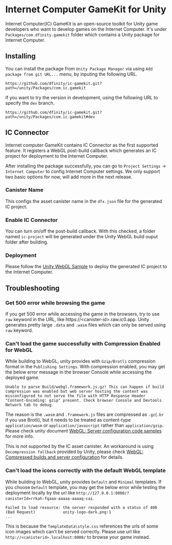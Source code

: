 # Internet Computer GameKit for Unity
Internet Computer(IC) GameKit is an open-source toolkit for Unity game developers who want to develop games on the Internet Computer. It's under `Packages/com.dfinity.gamekit` folder which contains a Unity package for Internet Computer.

## Installing
You can install the package from `Unity Package Manager` via using `Add package from git URL...` menu, by inputing the following URL.

```
https://github.com/dfinity/ic-gamekit.git?path=/unity/Packages/com.ic.gamekit
```

If you want to try the version in development, using the following URL to specify the `dev` branch.

```
https://github.com/dfinity/ic-gamekit.git?path=/unity/Packages/com.ic.gamekit#dev
```

## IC Connector

Internet computer GameKit contains IC Connector as the first supported feature. It registers a WebGL post-build callback which generates an IC project for deployment to the Internet Computer.

After installing the package successfully, you can go to `Project Settings` -> `Internet Computer` to config Internet Computer settings. We only support two basic options for now, will add more in the next release.

### Canister Name

This configs the asset canister name in the `dfx.json` file for the generated IC project.

### Enable IC Connector

You can turn on/off the post-build callback. With this checked, a folder named `ic-project` will be generated under the Unity WebGL build ouput folder after building.

### Deployment

Please follow the [Unity WebGL Sample](https://github.com/dfinity/examples/tree/master/hosting/unity-webgl-template) to deploy the generated IC project to the Internet Computer.

## Troubleshooting

### Get 500 error while browsing the game

If you get 500 error while accessing the game in the browsers, try to use `raw` keyword in the URL, like https://\<canister-id\>.raw.ic0.app. Unity generates pretty large `.data` and `.wasm` files which can only be served using `raw` keyword.

### Can't load the game successfully with Compression Enabled for WebGL

While building to WebGL, unity provides with `Gzip/Brotli` compression format in the `Publishing Settings`. With compression enabled, you may get the below error message in the browser Console while accessing the deployed game.

```
Unable to parse Build/webgl.framework.js.gz! This can happen if build compression was enabled but web server hosting the content was misconfigured to not serve the file with HTTP Response Header "Content-Encoding: gzip" present. Check browser Console and Devtools Network tab to debug.
```

The reason is the `.wasm` and `.framework.js` files are compressed as `.gz`(`.br` if you use Brotli), but it needs to be treated as content-type `application/wasm` or `application/javascript` rather than `application/gzip`. Please check unity document [WebGL: Server configuration code samples](https://docs.unity3d.com/2020.1/Documentation/Manual/webgl-server-configuration-code-samples.html) for more info. 

This is not supported by the IC asset canister. An workaround is using `Decompression fallback` provided by Unity, please check [WebGL: Compressed builds and server configuration](https://docs.unity3d.com/2020.1/Documentation/Manual/webgl-deploying.html) for details.

### Can't load the icons correctly with the default WebGL template

While building to WebGL, unity provides `Default` and `Minimal` templates. If you choose `Default` template, you may get the below error while testing the deployment locally by the url like `http://127.0.0.1:8000/?canisterId=rrkah-fqaaa-aaaaa-aaaaq-cai`.

```
Failed to load resource: the server responded with a status of 400 (Bad Request)            unity-logo-dark.png:1 
...
```

This is because the `TemplateData\style.css` references the urls of some icon images which can't be served correctly. Please use url like `http://<canisterid>.localhost:8000/` to browse your game instead.